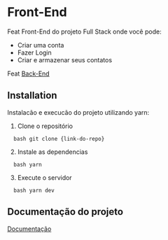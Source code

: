 # Front-End 

Feat Front-End do projeto Full Stack onde você pode:

- Criar uma conta
- Fazer Login
- Criar e armazenar seus contatos

Feat [Back-End](https://github.com/MatheusMoura-M/projeto-fullstack_backend)

## Installation 

Instalacão e execucão do projeto utilizando yarn:

1. Clone o repositório 

```
  bash git clone {link-do-repo} 
``` 

2. Instale as dependencias 

```
  bash yarn 
``` 

3. Execute o servidor 

```
  bash yarn dev
``` 

## Documentação do projeto

[Documentação](https://matheusmoura-m.github.io/projeto_fullsatack-Docs/)
